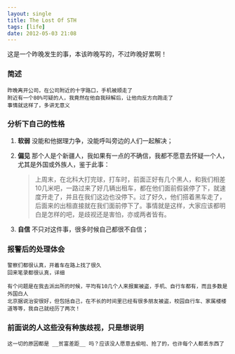 ```yaml
---
layout: single
title: The Lost Of STH
tags: [life]
date: 2012-05-03 21:08
---
```


这是一个昨晚发生的事，本该昨晚写的，不过昨晚好累啊！

### 简述
    
    昨晚离开公司，在公司附近的十字路口，手机被顺走了
    附近有一个80%可疑的人，我竟然在他自我辩解后，让他向反方向跑走了
    事情就这样了，多讲无意义
    
### 分析下自己的性格

1. __软弱__ 没能和他据理力争，没能呼叫旁边的人们一起解决；

2. __偏见__ 那个人是个新疆人，我如果有一点的不确信，我都不愿意去怀疑一个人，尤其是外国或外族人，鉴于此事：

    >上周末，在北科大打完球，打车时，前面正好有几个黑人，和我们相差10几米吧，一路过来了好几辆出租车，都在他们面前假装停了下，就速度开走了，并且在我们这边也没停下。过了好久，他们搭着黑车走了，后面来的出租直接就在我们面前停下了。事情就是这样，大家应该都明白是怎样的吧，是歧视还是害怕，亦或两者皆有。

3. __自信__ 不只对这件事，很多时候自己都很不自信；

### 报警后的处理体会

    警察们都很认真，开着车在路上找了很久
    回来笔录都很认真，详细
    
    有个问题是在我去派出所的时候，平均有10几个人来报案被盗，手机、自行车都有，而且多数是外国白人
    北京据说治安很好，但包括自己，在不长的时间里已经有很多朋友被盗，校园自行车、家属楼楼道等等，我自己就经历了两次！
    
### 前面说的人这些没有种族歧视，只是想说明
    
    这一切的原因都是 __贫富差距__ 吗？应该没人愿意去偷啦、抢了的，也许每个人都丢东西了
